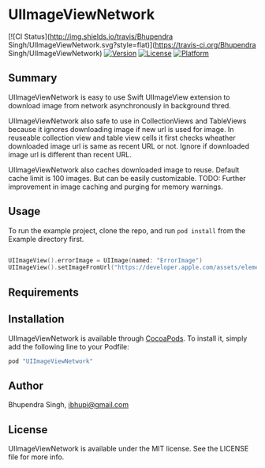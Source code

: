 # UIImageViewNetwork

[![CI Status](http://img.shields.io/travis/Bhupendra Singh/UIImageViewNetwork.svg?style=flat)](https://travis-ci.org/Bhupendra Singh/UIImageViewNetwork)
[![Version](https://img.shields.io/cocoapods/v/UIImageViewNetwork.svg?style=flat)](http://cocoapods.org/pods/UIImageViewNetwork)
[![License](https://img.shields.io/cocoapods/l/UIImageViewNetwork.svg?style=flat)](http://cocoapods.org/pods/UIImageViewNetwork)
[![Platform](https://img.shields.io/cocoapods/p/UIImageViewNetwork.svg?style=flat)](http://cocoapods.org/pods/UIImageViewNetwork)

## Summary

UIImageViewNetwork is easy to use Swift UIImageView extension to download image from network asynchronously in background thred. 

UIImageViewNetwork also safe to use in CollectionViews and TableViews because it ignores downloading image if new url is used for image. In reuseable collection view and table view cells it first checks wheather downloaded image url is same as recent URL or not. Ignore if downloaded image url is different than recent URL.

UIImageViewNetwork also caches downloaded image to reuse. Default cache limit is 100 images. But can be easily customizable. 
TODO: Further improvement in image caching and purging for memory warnings.

## Usage

To run the example project, clone the repo, and run `pod install` from the Example directory first.

```Swift

UIImageView().errorImage = UIImage(named: "ErrorImage")
UIImageView().setImageFromUrl("https://developer.apple.com/assets/elements/icons/128x128/swift_2x.png");

```


## Requirements

## Installation

UIImageViewNetwork is available through [CocoaPods](http://cocoapods.org). To install
it, simply add the following line to your Podfile:

```ruby
pod "UIImageViewNetwork"
```

## Author

Bhupendra Singh, ibhupi@gmail.com

## License

UIImageViewNetwork is available under the MIT license. See the LICENSE file for more info.

